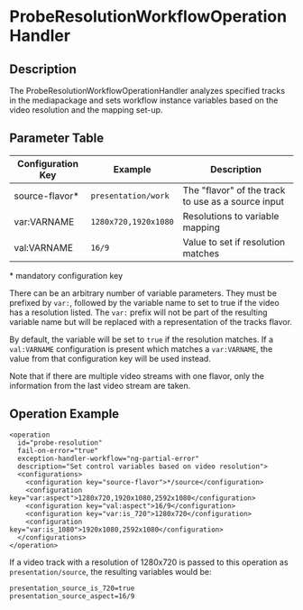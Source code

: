 ProbeResolutionWorkflowOperationHandler
=======================================


Description
-----------

The ProbeResolutionWorkflowOperationHandler analyzes specified tracks in the mediapackage and sets workflow instance
variables based on the video resolution and the mapping set-up.


Parameter Table
---------------

|Configuration Key|Example             |Description                                       |
|-----------------|--------------------|--------------------------------------------------|
|source-flavor\*  |`presentation/work` |The "flavor" of the track to use as a source input|
|var:VARNAME      |`1280x720,1920x1080`|Resolutions to variable mapping                   |
|val:VARNAME      |`16/9`              |Value to set if resolution matches                |

\* mandatory configuration key

There can be an arbitrary number of variable parameters. They must be prefixed by `var:`, followed by the variable name
to set to true if the video has a resolution listed. The `var:` prefix will not be part of the resulting variable name
but will be replaced with a representation of the tracks flavor.

By default, the variable will be set to `true` if the resolution matches. If a `val:VARNAME` configuration is present
which matches a `var:VARNAME`, the value from that configuration key will be used instead.

Note that if there are multiple video streams with one flavor, only the information from the last video stream are
taken.


Operation Example
-----------------

    <operation
      id="probe-resolution"
      fail-on-error="true"
      exception-handler-workflow="ng-partial-error"
      description="Set control variables based on video resolution">
      <configurations>
        <configuration key="source-flavor">*/source</configuration>
        <configuration key="var:aspect">1280x720,1920x1080,2592x1080</configuration>
        <configuration key="val:aspect">16/9</configuration>
        <configuration key="var:is_720">1280x720</configuration>
        <configuration key="var:is_1080">1920x1080,2592x1080</configuration>
      </configurations>
    </operation>

If a video track with a resolution of 1280x720 is passed to this operation as `presentation/source`, the resulting
variables would be:

    presentation_source_is_720=true
    presentation_source_aspect=16/9
